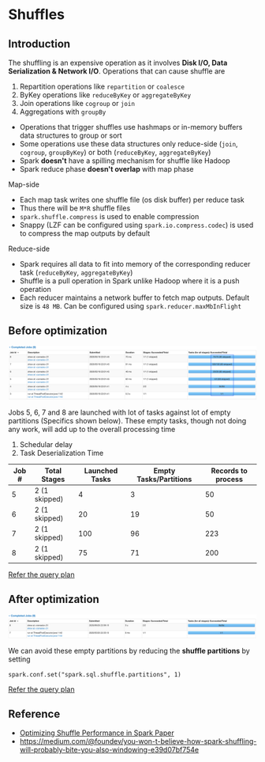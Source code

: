 # Shuffles

## Introduction

The shuffling is an expensive operation as it involves **Disk I/O, Data Serialization & Network I/O**. Operations that can cause shuffle are 

1. Repartition operations like `repartition` or `coalesce`
2. ByKey operations like `reduceByKey` or `aggregateByKey`
3. Join operations like `cogroup` or `join`
4. Aggregations with `groupBy`

- Operations that trigger shuffles use hashmaps or in-memory buffers data structures to group or sort
- Some operations use these data structures only reduce-side (`join`, `cogroup`, `groupByKey`) or both (`reduceByKey`, `aggregateByKey`)
- Spark **doesn't** have a spilling mechanism for shuffle like Hadoop
- Spark reduce phase **doesn't overlap** with map phase

Map-side

- Each map task writes one shuffle file (os disk buffer) per reduce task
- Thus there will be `M*R` shuffle files
- `spark.shuffle.compress` is used to enable compression
- Snappy (LZF can be configured using `spark.io.compress.codec`) is used to compress the map outputs by default

Reduce-side

- Spark requires all data to fit into memory of the corresponding reducer task (`reduceByKey`, `aggregateByKey`)
- Shuffle is a pull operation in Spark unlike Hadoop where it is a push operation
- Each reducer maintains a network buffer to fetch map outputs. Default size is `48 MB`. Can be configured using `spark.reducer.maxMbInFlight`


## Before optimization

![](jobs-before-optimize.png)

Jobs 5, 6, 7 and 8 are launched with lot of tasks against lot of empty partitions (Specifics shown below).
These empty tasks, though not doing any work, will add up to the overall processing time

1. Schedular delay
2. Task Deserialization Time

| Job # | Total Stages | Launched Tasks | Empty Tasks/Partitions | Records to process |
| ---- |---- |---- |---- |---- |
|5 |2 (1 skipped) |4 |3 |50 |
|6 |2 (1 skipped) |20 |19 |50 |
|7 |2 (1 skipped) |100 |96 |223 |
|8 |2 (1 skipped) |75 |71 |200  |

[Refer the query plan](query-plan-before-optimize.pdf)

## After optimization

![](jobs-after-optimize.png)

We can avoid these empty partitions by reducing the **shuffle partitions** by setting

```
spark.conf.set("spark.sql.shuffle.partitions", 1)
```
[Refer the query plan](query-plan-after-optimize.pdf)

## Reference

- [Optimizing Shuffle Performance in Spark Paper](https://people.eecs.berkeley.edu/~kubitron/courses/cs262a-F13/projects/reports/project16_report.pdf)
- https://medium.com/@foundev/you-won-t-believe-how-spark-shuffling-will-probably-bite-you-also-windowing-e39d07bf754e